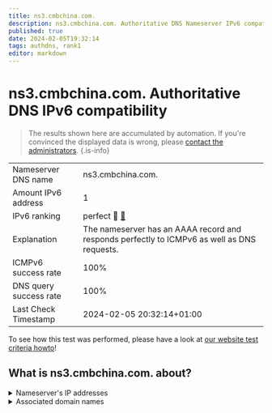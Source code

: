 ```yaml
---
title: ns3.cmbchina.com.
description: ns3.cmbchina.com. Authoritative DNS Nameserver IPv6 compatibility
published: true
date: 2024-02-05T19:32:14
tags: authdns, rank1
editor: markdown
---
```


# ns3.cmbchina.com. Authoritative DNS IPv6 compatibility

> The results shown here are accumulated by automation. If you're convinced the displayed data is wrong, please [contact the administrators](/howto/chat). 
{.is-info}




|   |   |
| - | - |
| Nameserver DNS name | ns3.cmbchina.com.
| Amount IPv6 address | 1
| IPv6 ranking | perfect :1st_place_medal: [🔗](/howto/ranking) |
| Explanation | The nameserver has an AAAA record and responds perfectly to ICMPv6 as well as DNS requests. |
| ICMPv6 success rate | 100%|
| DNS query success rate | 100% |
| Last Check Timestamp | 2024-02-05 20:32:14+01:00 |

To see how this test was performed, please have a look at [our website test criteria howto](/howto/testcriteria/authdns)!


## What is ns3.cmbchina.com. about?




<details>
<summary>Nameserver's IP addresses</summary>

240e:688:400:2fa::88

</details>



<details>
<summary>Associated domain names</summary>

www.cmbchina.com

</details>

